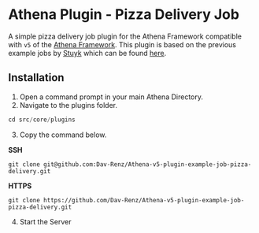 # Athena Plugin - Pizza Delivery Job

A simple pizza delivery job plugin for the Athena Framework compatible with `v5` of the [Athena Framework](https://athenaframework.com/).
This plugin is based on the previous example jobs by [Stuyk](https://github.com/stuyk) which can be found [here](https://github.com/Athena-Roleplay-Framework-v4).

## Installation

1. Open a command prompt in your main Athena Directory.
2. Navigate to the plugins folder.

```ts
cd src/core/plugins
```

3. Copy the command below.

**SSH**

```
git clone git@github.com:Dav-Renz/Athena-v5-plugin-example-job-pizza-delivery.git
```

**HTTPS**
```
git clone https://github.com/Dav-Renz/Athena-v5-plugin-example-job-pizza-delivery.git
```

4. Start the Server